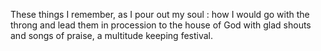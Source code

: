 These things I remember, as I pour out my soul : how I would go with the throng and lead them in procession to the house of God with glad shouts and songs of praise, a multitude keeping festival.
